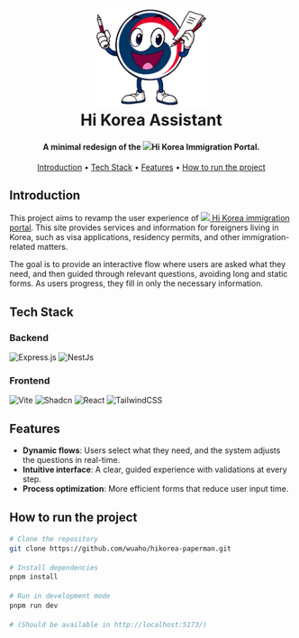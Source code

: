 <h1 align="center" >
  <img src="media/hikorea-mascot.png" alt="HiKorea Mascot" width="200" />
  <br>
  Hi Korea Assistant
  <br>
</h1>
<h4 align="center">A minimal redesign of the <img src="https://cdn-icons-png.flaticon.com/512/197/197582.png" width="14/> <a href="https://www.hikorea.go.kr/Main.pt" target="_blank">Hi Korea Immigration Portal</a>.</h4>

<p align="center">
  <a href="#introduction">Introduction</a> •
  <a href="#tech-stack">Tech Stack</a> •
  <a href="#features">Features</a> •
  <a href="#how-to-run-the-project">How to run the project</a>
</p>

## Introduction

This project aims to revamp the user experience of [<img src="https://cdn-icons-png.flaticon.com/512/197/197582.png" width="13"/> Hi Korea immigration portal](https://www.hikorea.go.kr/Main.pt). This site provides services and information for foreigners living in Korea, such as visa applications, residency permits, and other immigration-related matters.

The goal is to provide an interactive flow where users are asked what they need, and then guided through relevant questions, avoiding long and static forms. As users progress, they fill in only the necessary information.

## Tech Stack

### Backend

![Express.js](https://img.shields.io/badge/express.js-%23404d59.svg?style=for-the-badge&logo=express&logoColor=%2361DAFB)
![NestJs](https://img.shields.io/badge/-NestJs-ea2845?style=for-the-badge&logo=nestjs&logoColor=white)

### Frontend

![Vite](https://img.shields.io/badge/vite-%23646CFF.svg?style=for-the-badge&logo=vite&logoColor=white)
![Shadcn](https://img.shields.io/badge/shadcn%2Fui-000000?style=for-the-badge&logo=shadcnui&logoColor=white)
![React](https://img.shields.io/badge/react-%2320232a.svg?style=for-the-badge&logo=react&logoColor=%2361DAFB)
![TailwindCSS](https://img.shields.io/badge/tailwindcss-%2338B2AC.svg?style=for-the-badge&logo=tailwind-css&logoColor=white)

## Features

- **Dynamic flows**: Users select what they need, and the system adjusts the questions in real-time.
- **Intuitive interface**: A clear, guided experience with validations at every step.
- **Process optimization**: More efficient forms that reduce user input time.

## How to run the project

```bash
# Clone the repository
git clone https://github.com/wuaho/hikorea-paperman.git

# Install dependencies
pnpm install

# Run in development mode
pnpm run dev

# (Should be available in http://localhost:5173/)
```
